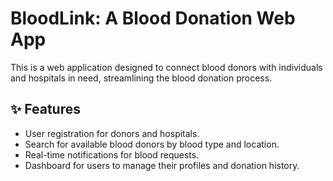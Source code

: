 # BloodLink: A Blood Donation Web App

This is a web application designed to connect blood donors with individuals and hospitals in need, streamlining the blood donation process.

## ✨ Features

* User registration for donors and hospitals.
* Search for available blood donors by blood type and location.
* Real-time notifications for blood requests.
* Dashboard for users to manage their profiles and donation history.